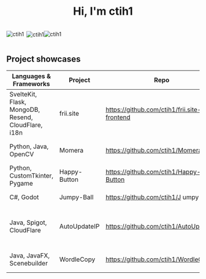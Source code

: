 <h1 align="center">Hi, I'm ctih1</h1>

<div style="display: flex; flex-direction: row; align-items: center">
    <p><img align="left" src="https://github-readme-stats.vercel.app/api/top-langs?username=ctih1&show_icons=true&locale=en&langs_count=8&exclude_repo=Dell-Latitude-E6220-EFI&hide=css,html,C,ASL" alt="ctih1" /></p>
    <p>&nbsp;<img align="center" src="https://github-readme-stats.vercel.app/api?username=ctih1&show_icons=true&locale=en" alt="ctih1" /></p>
    <p><img align="center" src="https://github-readme-streak-stats.herokuapp.com/?user=ctih1&" alt="ctih1" /></p>
</div>

## Project showcases

| Languages & Frameworks |Project | Repo | Details |
| -----------------------| ------ | ---- | ------- |
| SvelteKit, Flask, MongoDB, Resend, CloudFlare, i18n |frii.site | https://github.com/ctih1/frii.site-frontend | First service, [over 200 users](https://github.com/ctih1/frii.site-frontend/discussions/88) |
| Python, Java, OpenCV | Momera | https://github.com/ctih1/Momera | First OpenCV project |
| Python, CustomTkinter, Pygame | Happy-Button | https://github.com/ctih1/Happy-Button | First GUI application / game |
| C#, Godot | Jumpy-Ball | https://github.com/ctih1/J umpy-Ball | First mobile game |
| Java, Spigot, CloudFlare | AutoUpdateIP | https://github.com/ctih1/AutoUpdateIP | Minecraft plugin that used Cloudflare's API |
| Java, JavaFX, Scenebuilder | WordleCopy | https://github.com/ctih1/WordleCopy | First game made with Java |

